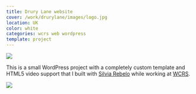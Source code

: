 ```yaml
---
title: Drury Lane website
cover: /work/drurylane/images/logo.jpg
location: UK
color: white
categories: wcrs web wordpress
template: project
---
```


![](/work/drurylane/images/1.png)

This is a small WordPress project with a completely custom template and HTML5 video support that I built with [Silvia Rebelo](http://www.silviarebelo.com/) while working at [WCRS](http://www.wcrs.com).

![](/work/drurylane/images/2.jpg)
